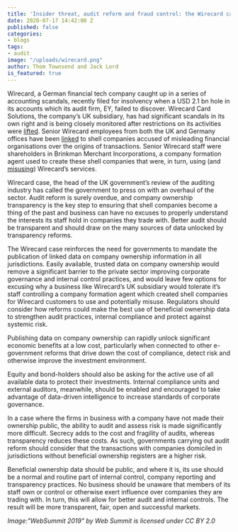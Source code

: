 ```yaml
---
title: 'Insider threat, audit reform and fraud control: the Wirecard case'
date: 2020-07-17 14:42:00 Z
published: false
categories:
- blogs
tags:
- audit
image: "/uploads/wirecard.png"
author: Thom Townsend and Jack Lord
is_featured: true
---
```


Wirecard, a German financial tech company caught up in a series of accounting scandals, recently filed for insolvency when a USD 2.1 bn hole in its accounts which its audit firm, EY, failed to discover. Wirecard Card Solutions, the company’s UK subsidiary, has had significant scandals in its own right and is being closely monitored after restrictions on its activities were [lifted](https://register.fca.org.uk/ShPo_FirmDetailsPage?id=001b000000m4IXHAA2). Senior Wirecard employees from both the UK and Germany offices have been [linked](https://www.thetimes.co.uk/edition/business/wirecard-link-to-cash-laundering-lbpjz573r) to shell companies accused of misleading financial organisations over the origins of transactions. Senior Wirecard staff were shareholders in Brinkman Merchant Incorporations, a company formation agent used to create these shell companies that were, in turn, using (and [misusing](https://www.reuters.com/investigates/special-report/britain-consett-companies/)) Wirecard’s services. 

 Wirecard case, the head of the UK government’s review of the auditing industry has called the government to press on with an overhaul of the sector. Audit reform is surely overdue, and company ownership transparency is the key step to ensuring that shell companies become a thing of the past and business can have no excuses to properly understand the interests its staff hold in companies they trade with. Better audit should be transparent and should draw on the many sources of data unlocked by transparency reforms.

The Wirecard case reinforces the need for governments to mandate the publication of linked data on company ownership information in all jurisdictions. Easily available, trusted data on company ownership would remove a significant barrier to the private sector improving corporate governance and internal control practices, and would leave few options for excusing why a business like Wirecard’s UK subsidiary would tolerate it’s staff controlling a company formation agent which created shell companies for Wirecard customers to use and potentially misuse. Regulators should consider how reforms could make the best use of beneficial ownership data to strengthen audit practices, internal compliance and protect against systemic risk. 


Publishing data on company ownership can rapidly unlock significant economic benefits at a low cost, particularly when connected to other e-government reforms that drive down the cost of compliance, detect risk and otherwise improve the investment environment. 

Equity and bond-holders should also be asking for the active use of all available data to protect their investments. Internal compliance units and external auditors, meanwhile, should be enabled and encouraged to take advantage of data-driven intelligence to increase standards of corporate governance. 

In a case where the firms in business with a company have not made their ownership public, the ability to audit and assess risk is made significantly more difficult. Secrecy adds to the cost and fragility of audits, whereas transparency reduces these costs. As such, governments carrying out audit reform should consider that the transactions with companies domiciled in jurisdictions without beneficial ownership registers are a higher risk. 

Beneficial ownership data should be public, and where it is, its use should be a normal and routine part of internal control, company reporting and transparency practices. No business should be unaware that members of its staff own or control or otherwise exert influence over companies they are trading with. In turn, this will allow for better audit and internal controls. The result will be more transparent, fair, open and successful markets. 

*Image:"WebSummit 2019" by Web Summit is licensed under CC BY 2.0*
